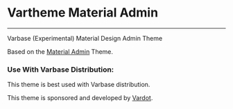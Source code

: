 # Vartheme Material Admin
---

Varbase (Experimental) Material Design Admin Theme

Based on the [Material Admin](https://www.drupal.org/project/material_admine) Theme.

### Use With Varbase Distribution:
This theme is best used with Varbase distribution.

This theme is sponsored and developed by [Vardot](https://www.drupal.org/vardot).
